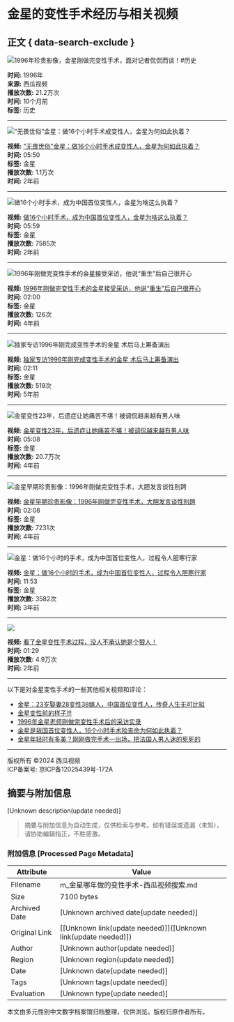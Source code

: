 # 金星的变性手术经历与相关视频

## 正文 { data-search-exclude }


![1996年珍贵影像，金星刚做完变性手术，面对记者侃侃而谈！#历史](//p26-sign.bdxiguaimg.com/tos-cn-p-0004/2b3252c67387460dba9c8c3eabbb0717_1710221496~tplv-pk90l89vgd-crop-center:864:486.jpeg?appId=1768&biz_tag=video1609_custom%2Fnone&channelId=0&customType=custom%2Fnone&from=401_large_image_list&imageType=video1609&isImmersiveScene=0&is_stream=0&lk3s=9d3f5bff&logId=20250121174853929C2530F7B005ACF757&requestFrom=401&x-expires=1768988934&x-signature=V12xniO7WDRO8QMKKTX9W0p27Tk%3D)

**时间:** 1996年  
**来源:** 西瓜视频  
**播放次数:** 21.2万次  
**时间:** 10个月前  
**标签:** 历史

---

![“无畏世俗”金星：做16个小时手术成变性人，金星为何如此执着？](//p3-sign.bdxiguaimg.com/tos-cn-i-0004/0ab841ff8bbb485bb31fd89417264b71~tplv-pk90l89vgd-crop-center:864:486.jpeg?appId=1768&biz_tag=video1609_custom%2Fnone&channelId=0&customType=custom%2Fnone&from=401_large_image_list&imageType=video1609&isImmersiveScene=0&is_stream=0&lk3s=9d3f5bff&logId=20250121174853929C2530F7B005ACF757&requestFrom=401&x-expires=1768988934&x-signature=N1k%2FXtayC8LPt3cVaiM4Hb2vN3Q%3D)

**视频:** ["无畏世俗"金星：做16个小时手术成变性人，金星为何如此执着？](https://www.ixigua.com)  
**时间:** 05:50  
**标签:** 金星  
**播放次数:** 1.1万次  
**时间:** 2年前  

---

![做16个小时手术，成为中国首位变性人，金星为啥这么执着？](//p26-sign.bdxiguaimg.com/tos-cn-i-0004/ca7126612eda496ead70ea5743711c3b~tplv-pk90l89vgd-crop-center:864:486.jpeg?appId=1768&biz_tag=video1609_custom%2Fnone&channelId=0&customType=custom%2Fnone&from=401_large_image_list&imageType=video1609&isImmersiveScene=0&is_stream=0&lk3s=9d3f5bff&logId=20250121174853929C2530F7B005ACF757&requestFrom=401&x-expires=1768988934&x-signature=gTO0tVxt91xj0MSvF9VdPBCJfZo%3D)

**视频:** [做16个小时手术，成为中国首位变性人，金星为啥这么执着？](https://www.ixigua.com)  
**时间:** 05:59  
**标签:** 金星  
**播放次数:** 7585次  
**时间:** 2年前  

---

![1996年刚做完变性手术的金星接受采访，他说“重生”后自己很开心](//p26-sign.bdxiguaimg.com/tos-cn-i-0000/ddd6ec303101489a816c3c092b9062a7~tplv-pk90l89vgd-crop-center:864:486.jpeg?appId=1768&biz_tag=video1609_custom%2Fnone&channelId=0&customType=custom%2Fnone&from=401_large_image_list&imageType=video1609&isImmersiveScene=0&is_stream=0&lk3s=9d3f5bff&logId=20250121174853929C2530F7B005ACF757&requestFrom=401&x-expires=1768988934&x-signature=Dt0Pb34iZip9qNGDiY56XhamzmE%3D)

**视频:** [1996年刚做完变性手术的金星接受采访，他说“重生”后自己很开心](https://www.ixigua.com)  
**时间:** 02:00  
**标签:** 金星  
**播放次数:** 126次  
**时间:** 4年前  

---

![独家专访1996年刚完成变性手术的金星 术后马上筹备演出](//p26-sign.bdxiguaimg.com/tos-cn-i-0004/b980edc00c494282973ee0acf659a646~tplv-pk90l89vgd-crop-center:864:486.jpeg?appId=1768&biz_tag=video1609_custom%2Fnone&channelId=0&customType=custom%2Fnone&from=401_large_image_list&imageType=video1609&isImmersiveScene=0&is_stream=0&lk3s=9d3f5bff&logId=20250121174853929C2530F7B005ACF757&requestFrom=401&x-expires=1768988934&x-signature=wu203opbNzhX5LmHpR9GMBgbUos%3D)

**视频:** [独家专访1996年刚完成变性手术的金星 术后马上筹备演出](https://www.ixigua.com)  
**时间:** 02:11  
**标签:** 金星  
**播放次数:** 519次  
**时间:** 5年前  

---

![金星变性23年，后遗症让她痛苦不堪！被调侃越来越有男人味](//p3-sign.bdxiguaimg.com/tos-cn-i-0004/16a22fe6d1f8471d8a9aff36e4b16122~tplv-pk90l89vgd-crop-center:864:486.jpeg?appId=1768&biz_tag=video1609_custom%2Fnone&channelId=0&customType=custom%2Fnone&from=401_large_image_list&imageType=video1609&isImmersiveScene=0&is_stream=0&lk3s=9d3f5bff&logId=202501211749104BFFC4E7521DE9F1A06A&requestFrom=401&x-expires=1768988950&x-signature=VLh4YXwewG63TU3%2BKpaLnzQROjI%3D)

**视频:** [金星变性23年，后遗症让她痛苦不堪！被调侃越来越有男人味](https://www.ixigua.com)  
**时间:** 05:08  
**标签:** 金星  
**播放次数:** 20.7万次  
**时间:** 4年前  

---

![金星早期珍贵影像：1996年刚做完变性手术，大胆发言谈性别跨](//p26-sign.bdxiguaimg.com/tos-cn-i-0000/a3aefabb4c464a7697cacd6628cd0326~tplv-pk90l89vgd-crop-center:864:486.jpeg?appId=1768&biz_tag=video1609_custom%2Fnone&channelId=0&customType=custom%2Fnone&from=401_large_image_list&imageType=video1609&isImmersiveScene=0&is_stream=0&lk3s=9d3f5bff&logId=202501211749104BFFC4E7521DE9F1A06A&requestFrom=401&x-expires=1768988950&x-signature=qpScwq%2Bf8knvuMU7gsZGMh9a3Jo%3D)

**视频:** [金星早期珍贵影像：1996年刚做完变性手术，大胆发言谈性别跨](https://www.ixigua.com)  
**时间:** 02:08  
**标签:** 金星  
**播放次数:** 7231次  
**时间:** 4年前  

---

![金星：做16个小时的手术，成为中国首位变性人，过程令人胆寒行家](//p26-sign.bdxiguaimg.com/tos-cn-i-0004/fede27cdeb864ddd87a271e0053c0feb~tplv-pk90l89vgd-crop-center:864:486.jpeg?appId=1768&biz_tag=video1609_custom%2Fnone&channelId=0&customType=custom%2Fnone&from=401_large_image_list&imageType=video1609&isImmersiveScene=0&is_stream=0&lk3s=9d3f5bff&logId=202501211749104BFFC4E7521DE9F1A06A&requestFrom=401&x-expires=1768988950&x-signature=zzYyXlKCC8bX6V6pqcuBCKip1yQ%3D)

**视频:** [金星：做16个小时的手术，成为中国首位变性人，过程令人胆寒行家](https://www.ixigua.com)  
**时间:** 11:53  
**标签:** 金星  
**播放次数:** 3582次  
**时间:** 3年前  

---

![](https://p3-sign.bdxiguaimg.com/tos-cn-i-0004/b3553fac0f454a479419a9dae58b1393~tplv-pk90l89vgd-crop-center:864:486.jpeg?appId=1768&biz_tag=video1609_custom%2Fnone&channelId=0&customType=custom%2Fnone&from=401_large_image_list&imageType=video1609&isImmersiveScene=0&is_stream=0&lk3s=9d3f5bff&logId=202501211749104BFFC4E7521DE9F1A06A&requestFrom=401&x-expires=1768988950&x-signature=9rl%2FshWdNkN%2FtXBGL2PubMyecaI%3D)

**视频:** [看了金星变性手术过程，没人不承认她是个狠人！](https://www.ixigua.com)  
**时间:** 01:29  
**播放次数:** 4.9万次  
**时间:** 2年前  

---

以下是对金星变性手术的一些其他相关视频和评论：

- [金星：23岁娶妻28变性38嫁人，中国首位变性人，传奇人生无可比拟](https://www.ixigua.com)  
- [金星变性前的样子!!!](https://www.ixigua.com)  
- [1996年金星老师刚做完变性手术后的采访实录](https://www.ixigua.com)  
- [金星是我国首位变性人，16个小时手术险丧命为何如此执着？](https://www.ixigua.com)  
- [金星年轻时有多美？刚刚做完手术一出场，把法国人男人迷的死死的](https://www.ixigua.com)  

--- 

版权所有 ©2024 西瓜视频  
ICP备案号: 京ICP备12025439号-172A
<!-- tcd_original_link https://m.ixigua.com/s/%E9%87%91%E6%98%9F%E5%93%AA%E5%B9%B4%E5%81%9A%E7%9A%84%E5%8F%98%E6%80%A7%E6%89%8B%E6%9C%AF -->


## 摘要与附加信息

<!-- tcd_abstract -->
[Unknown description(update needed)]
<!-- tcd_abstract_end -->

> 摘要与附加信息为自动生成，仅供检索与参考。如有错误或遗漏（未知），请协助编辑指正，不胜感激。

### 附加信息 [Processed Page Metadata]

| Attribute       | Value                                  |
|-----------------|----------------------------------------|
| Filename        | m_金星哪年做的变性手术-西瓜视频搜索.md                             |
| Size            | 7100 bytes                           |
| Archived Date   | [Unknown archived date(update needed)]                             |
| Original Link   | [[Unknown link(update needed)]]([Unknown link(update needed)])                       |
| Author          | [Unknown author(update needed)]                               |
| Region          | [Unknown region(update needed)]                               |
| Date            | [Unknown date(update needed)]                                 |
| Tags            | [Unknown tags(update needed)]                                 |
| Evaluation            | [Unknown type(update needed)]                                 |
<!-- tcd_table_end -->

本文由多元性别中文数字档案馆归档整理，仅供浏览。版权归原作者所有。
